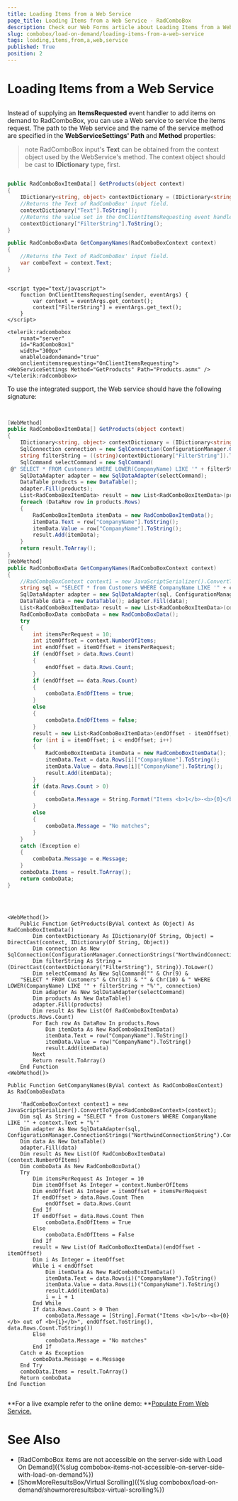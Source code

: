 ```yaml
---
title: Loading Items from a Web Service
page_title: Loading Items from a Web Service - RadComboBox
description: Check our Web Forms article about Loading Items from a Web Service.
slug: combobox/load-on-demand/loading-items-from-a-web-service
tags: loading,items,from,a,web,service
published: True
position: 2
---
```


# Loading Items from a Web Service



## 

Instead of supplying an **ItemsRequested** event handler to add items on demand to RadComboBox, you can use a Web service to service the items request. The path to the Web service and the name of the service method are specified in the **WebServiceSettings' Path** and **Method** properties:

>note RadComboBox input's **Text** can be obtained from the context object used by the WebService's method. The context object should be cast to **IDictionary** type, first.
>


````C#

public RadComboBoxItemData[] GetProducts(object context)
{
	IDictionary<string, object> contextDictionary = (IDictionary<string, object>)context;
	//Returns the Text of RadComboBox' input field.
	contextDictionary["Text"].ToString();
	//Returns the value set in the OnClientItemsRequesting event handler.
	contextDictionary["FilterString"].ToString();
}

public RadComboBoxData GetCompanyNames(RadComboBoxContext context)
{
	//Returns the Text of RadComboBox' input field.
	var comboText = context.Text;
}
````



````ASPNET
	
<script type="text/javascript">
	function OnClientItemsRequesting(sender, eventArgs) {
		var context = eventArgs.get_context();
		context["FilterString"] = eventArgs.get_text();
	}
</script>

<telerik:radcombobox 
	runat="server" 
	id="RadComboBox1" 
	width="300px" 
	enableloadondemand="true"
	onclientitemsrequesting="OnClientItemsRequesting">    
<WebServiceSettings Method="GetProducts" Path="Products.asmx" />
</telerik:radcombobox>
````



To use the integrated support, the Web service should have the following signature:



````C#
	
	
[WebMethod]
public RadComboBoxItemData[] GetProducts(object context)
{
	IDictionary<string, object> contextDictionary = (IDictionary<string, object>)context;
	SqlConnection connection = new SqlConnection(ConfigurationManager.ConnectionStrings["NorthwindConnectionString"].ConnectionString);
	string filterString = ((string)contextDictionary["FilterString"]).ToLower(); 
	SqlCommand selectCommand = new SqlCommand(
 @" SELECT * FROM Customers WHERE LOWER(CompanyName) LIKE '" + filterString + "%'", connection);
	SqlDataAdapter adapter = new SqlDataAdapter(selectCommand); 
	DataTable products = new DataTable(); 
	adapter.Fill(products);
	List<RadComboBoxItemData> result = new List<RadComboBoxItemData>(products.Rows.Count); 
	foreach (DataRow row in products.Rows) 
	{ 
		RadComboBoxItemData itemData = new RadComboBoxItemData(); 
		itemData.Text = row["CompanyName"].ToString(); 
		itemData.Value = row["CompanyName"].ToString(); 
		result.Add(itemData); 
	}
	return result.ToArray();
}
[WebMethod]
public RadComboBoxData GetCompanyNames(RadComboBoxContext context)
{    
	//RadComboBoxContext context1 = new JavaScriptSerializer().ConvertToType<RadComboBoxContext>(context);    
	string sql = "SELECT * from Customers WHERE CompanyName LIKE '" + context.Text + "%'";
	SqlDataAdapter adapter = new SqlDataAdapter(sql, ConfigurationManager.ConnectionStrings["NorthwindConnectionString"].ConnectionString); 
	DataTable data = new DataTable(); adapter.Fill(data); 
	List<RadComboBoxItemData> result = new List<RadComboBoxItemData>(context.NumberOfItems); 
	RadComboBoxData comboData = new RadComboBoxData(); 
	try
	{
		int itemsPerRequest = 10; 
		int itemOffset = context.NumberOfItems; 
		int endOffset = itemOffset + itemsPerRequest; 
		if (endOffset > data.Rows.Count) 
		{ 
			endOffset = data.Rows.Count; 
		} 
		if (endOffset == data.Rows.Count) 
		{ 
			comboData.EndOfItems = true; 
		} 
		else 
		{ 
			comboData.EndOfItems = false; 
		}
		result = new List<RadComboBoxItemData>(endOffset - itemOffset);
		for (int i = itemOffset; i < endOffset; i++) 
		{ 
			RadComboBoxItemData itemData = new RadComboBoxItemData(); 
			itemData.Text = data.Rows[i]["CompanyName"].ToString(); 
			itemData.Value = data.Rows[i]["CompanyName"].ToString(); 
			result.Add(itemData); 
		}
		if (data.Rows.Count > 0) 
		{
			comboData.Message = String.Format("Items <b>1</b>-<b>{0}</b> out of <b>{1}</b>", endOffset.ToString(), data.Rows.Count.ToString()); 
		} 
		else 
		{ 
			comboData.Message = "No matches"; 
		}
	}
	catch (Exception e) 
	{ 
		comboData.Message = e.Message; 
	}
	comboData.Items = result.ToArray(); 
	return comboData;
}
	
````
````VB.NET
	
	
<WebMethod()> 
	Public Function GetProducts(ByVal context As Object) As RadComboBoxItemData()
		Dim contextDictionary As IDictionary(Of String, Object) = DirectCast(context, IDictionary(Of String, Object))
		Dim connection As New SqlConnection(ConfigurationManager.ConnectionStrings("NorthwindConnectionString").ConnectionString)
		Dim filterString As String = (DirectCast(contextDictionary("FilterString"), String)).ToLower()
		Dim selectCommand As New SqlCommand("" & Chr(9) & 
	"SELECT * FROM Customers" & Chr(13) & "" & Chr(10) & " WHERE LOWER(CompanyName) LIKE '" + filterString + "%'", connection)
		Dim adapter As New SqlDataAdapter(selectCommand)
		Dim products As New DataTable()
		adapter.Fill(products)
		Dim result As New List(Of RadComboBoxItemData)(products.Rows.Count)
		For Each row As DataRow In products.Rows
			Dim itemData As New RadComboBoxItemData()
			itemData.Text = row("CompanyName").ToString()
			itemData.Value = row("CompanyName").ToString()
			result.Add(itemData)
		Next
		Return result.ToArray()
	End Function
<WebMethod()>

Public Function GetCompanyNames(ByVal context As RadComboBoxContext) As RadComboBoxData

	'RadComboBoxContext context1 = new JavaScriptSerializer().ConvertToType<RadComboBoxContext>(context);
	Dim sql As String = "SELECT * from Customers WHERE CompanyName LIKE '" + context.Text + "%'"
	Dim adapter As New SqlDataAdapter(sql, ConfigurationManager.ConnectionStrings("NorthwindConnectionString").ConnectionString)
	Dim data As New DataTable()
	adapter.Fill(data)
	Dim result As New List(Of RadComboBoxItemData)(context.NumberOfItems)
	Dim comboData As New RadComboBoxData()
	Try
		Dim itemsPerRequest As Integer = 10
		Dim itemOffset As Integer = context.NumberOfItems
		Dim endOffset As Integer = itemOffset + itemsPerRequest
		If endOffset > data.Rows.Count Then
			endOffset = data.Rows.Count
		End If
		If endOffset = data.Rows.Count Then
			comboData.EndOfItems = True
		Else
			comboData.EndOfItems = False
		End If
		result = New List(Of RadComboBoxItemData)(endOffset - itemOffset)
		Dim i As Integer = itemOffset
		While i < endOffset
			Dim itemData As New RadComboBoxItemData()
			itemData.Text = data.Rows(i)("CompanyName").ToString()
			itemData.Value = data.Rows(i)("CompanyName").ToString()
			result.Add(itemData)
			i = i + 1
		End While
		If data.Rows.Count > 0 Then
			comboData.Message = [String].Format("Items <b>1</b>-<b>{0}</b> out of <b>{1}</b>", endOffset.ToString(), data.Rows.Count.ToString())
		Else
			comboData.Message = "No matches"
		End If
	Catch e As Exception
		comboData.Message = e.Message
	End Try
	comboData.Items = result.ToArray()
	Return comboData
End Function
	
````


**For a live example refer to the online demo: **[Populate From Web Service.](https://demos.telerik.com/aspnet-ajax/combobox/examples/populatingwithdata/autocompletesql/defaultcs.aspx)

# See Also

- [RadComboBox items are not accessible on the server-side with Load On Demand]({%slug combobox-items-not-accessible-on-server-side-with-load-on-demand%})
- [ShowMoreResultsBox/Virtual Scrolling]({%slug combobox/load-on-demand/showmoreresultsbox-virtual-scrolling%})

 